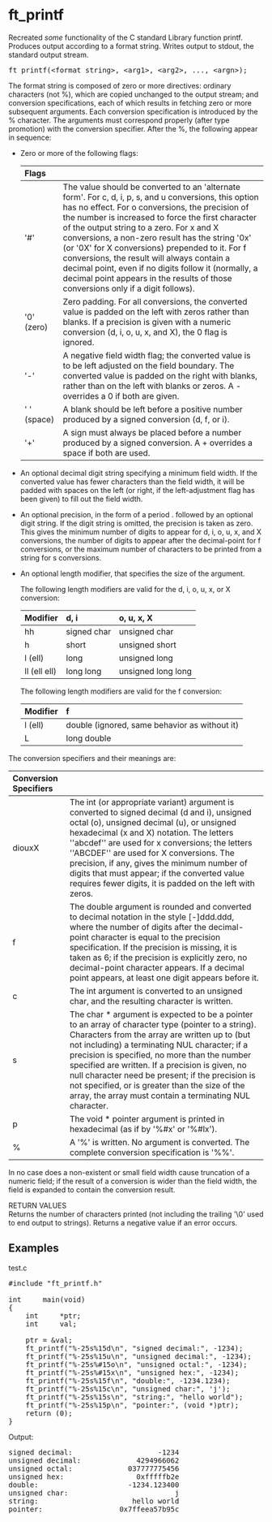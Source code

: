 # ft_printf

Recreated *some* functionality of the C standard Library function printf.\
Produces output according to a format string.  Writes output to stdout, the standard output stream.

<pre>
ft_printf(&ltformat string&gt, &ltarg1&gt, &ltarg2&gt, ..., &ltargn&gt);
</pre>

The format string is composed of zero or more directives: ordinary characters (not %), which are copied unchanged to the 
output stream; and conversion specifications, each of which results in fetching zero or more subsequent arguments.  Each 
conversion specification is introduced by the % character.  The arguments must correspond properly (after type promotion) 
with the conversion specifier.  After the %, the following appear in sequence:

* Zero or more of the following flags:

	| Flags | |
	| :-| :- |
	| '#' |  The value should be converted to an 'alternate form'.  For c, d, i, p, s, and u conversions, this option has no effect.  For o conversions, the precision of the number is increased to force the first character of the output string to a zero.  For x and X conversions, a non-zero result has the string '0x' (or '0X' for X conversions) prepended to it.  For f conversions, the result will always contain a decimal point, even if no digits follow it (normally, a decimal point appears in the results of those conversions only if a digit follows). |
	| '0' (zero) | Zero padding.  For all conversions, the converted value is padded on the left with zeros rather than blanks.  If a precision is given with a numeric conversion (d, i, o, u, x, and X), the 0 flag is ignored. |
	| '-' | A negative field width flag; the converted value is to be left adjusted on the field boundary.  The converted value is padded on the right with blanks, rather than on the left with blanks or zeros.  A - overrides a 0 if both are given. |
	| ' ' (space) | A blank should be left before a positive number produced by a signed conversion (d, f, or i). |
	| '+' | A sign must always be placed before a number produced by a signed conversion.  A + overrides a space if both are used. |

* An optional decimal digit string specifying a minimum field width.  If the converted value has fewer characters than the 
field width, it will be padded with spaces on the left (or right, if the left-adjustment flag has been given) to fill out 
the field width.

* An optional precision, in the form of a period . followed by an optional digit string.  If the digit string is omitted, 
the precision is taken as zero.  This gives the minimum number of digits to appear for d, i, o, u, x, and X conversions, 
the number of digits to appear after the decimal-point for f conversions, or the maximum number of characters to be printed 
from a string for s conversions.

* An optional length modifier, that specifies the size of the argument.  

	The following length modifiers are valid for the d, i, o, u, x, or X conversion:

	| Modifier | d, i | o, u, x, X |
	| :- | :- | :- |
	| hh | signed char | unsigned char |
	| h | short | unsigned short |
	| l (ell) | long | unsigned long |
	| ll (ell ell) | long long | unsigned long long |

	The following length modifiers are valid for the f conversion:

	| Modifier | f |
	| :- | :- |
	| l (ell) | double (ignored, same behavior as without it) |
	| L | long double |

The conversion specifiers and their meanings are:

| Conversion Specifiers | |
| :- | :- |
| diouxX | The int (or appropriate variant) argument is converted to signed decimal (d and i), unsigned octal (o), unsigned decimal (u), or unsigned hexadecimal (x and X) notation.  The letters ''abcdef'' are used for x conversions; the letters ''ABCDEF'' are used for X conversions.  The precision, if any, gives the minimum number of digits that must appear; if the converted value requires fewer digits, it is padded on the left with zeros. |
| f | The double argument is rounded and converted to decimal notation in the style [-]ddd.ddd, where the number of digits after the decimal-point character is equal to the precision specification.  If the precision is missing, it is taken as 6; if the precision is explicitly zero, no decimal-point character appears.  If a decimal point appears, at least one digit appears before it. |
| c | The int argument is converted to an unsigned char, and the resulting character is written. |
| s | The char * argument is expected to be a pointer to an array of character type (pointer to a string).  Characters from the array are written up to (but not including) a terminating NUL character; if a precision is specified, no more than the number specified are written.  If a precision is given, no null character need be present; if the precision is not specified, or is greater than the size of the array, the array must contain a terminating NUL character. |
| p | The void * pointer argument is printed in hexadecimal (as if by '%#x' or '%#lx'). |
| % | A '%' is written.  No argument is converted.  The complete conversion specification is '%%'. |

In no case does a non-existent or small field width cause truncation of a numeric field; if the result
of a conversion is wider than the field width, the field is expanded to contain the conversion result.

RETURN VALUES\
Returns the number of characters printed (not including the trailing '\0' used to end
output to strings).  Returns a negative value if an error occurs.


Examples
-----

test.c
<pre>
#include "ft_printf.h"

int		main(void)
{
	int		*ptr;
	int		val;

	ptr = &val;
	ft_printf("%-25s%15d\n", "signed decimal:", -1234);
	ft_printf("%-25s%15u\n", "unsigned decimal:", -1234);
	ft_printf("%-25s%#15o\n", "unsigned octal:", -1234);
	ft_printf("%-25s%#15x\n", "unsigned hex:", -1234);
	ft_printf("%-25s%15f\n", "double:", -1234.1234);
	ft_printf("%-25s%15c\n", "unsigned char:", 'j');
	ft_printf("%-25s%15s\n", "string:", "hello world");
	ft_printf("%-25s%15p\n", "pointer:", (void *)ptr);
	return (0);
}
</pre>

Output:
<pre>
signed decimal:                    -1234
unsigned decimal:             4294966062
unsigned octal:             037777775456
unsigned hex:                 0xfffffb2e
double:                     -1234.123400
unsigned char:                         j
string:                      hello world
pointer:                  0x7ffeea57b95c
</pre>

